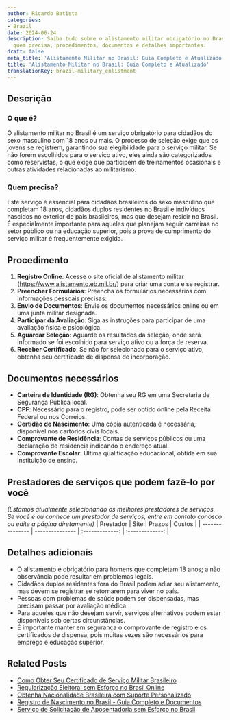 ```yaml
---
author: Ricardo Batista
categories:
- Brazil
date: 2024-06-24
description: Saiba tudo sobre o alistamento militar obrigatório no Brasil, incluindo
  quem precisa, procedimentos, documentos e detalhes importantes.
draft: false
meta_title: 'Alistamento Militar no Brasil: Guia Completo e Atualizado'
title: 'Alistamento Militar no Brasil: Guia Completo e Atualizado'
translationKey: brazil-military_enlistment
---
```



## Descrição
### O que é?
O alistamento militar no Brasil é um serviço obrigatório para cidadãos do sexo masculino com 18 anos ou mais. O processo de seleção exige que os jovens se registrem, garantindo sua elegibilidade para o serviço militar. Se não forem escolhidos para o serviço ativo, eles ainda são categorizados como reservistas, o que exige que participem de treinamentos ocasionais e outras atividades relacionadas ao militarismo.

### Quem precisa?
Este serviço é essencial para cidadãos brasileiros do sexo masculino que completam 18 anos, cidadãos duplos residentes no Brasil e indivíduos nascidos no exterior de pais brasileiros, mas que desejam residir no Brasil. É especialmente importante para aqueles que planejam seguir carreiras no setor público ou na educação superior, pois a prova de cumprimento do serviço militar é frequentemente exigida.

## Procedimento

1. **Registro Online**: Acesse o site oficial de alistamento militar (https://www.alistamento.eb.mil.br/) para criar uma conta e se registrar.
2. **Preencher Formulários**: Preencha os formulários necessários com informações pessoais precisas.
3. **Envio de Documentos**: Envie os documentos necessários online ou em uma junta militar designada.
4. **Participar da Avaliação**: Siga as instruções para participar de uma avaliação física e psicológica.
5. **Aguardar Seleção**: Aguarde os resultados da seleção, onde será informado se foi escolhido para serviço ativo ou a força de reserva.
6. **Receber Certificado**: Se não for selecionado para o serviço ativo, obtenha seu certificado de dispensa de incorporação.

## Documentos necessários

- **Carteira de Identidade (RG)**: Obtenha seu RG em uma Secretaria de Segurança Pública local.
- **CPF**: Necessário para o registro, pode ser obtido online pela Receita Federal ou nos Correios.
- **Certidão de Nascimento**: Uma cópia autenticada é necessária, disponível nos cartórios civis locais.
- **Comprovante de Residência**: Contas de serviços públicos ou uma declaração de residência indicando o endereço atual.
- **Comprovante Escolar**: Última qualificação educacional, obtida em sua instituição de ensino.

## Prestadores de serviços que podem fazê-lo por você
_(Estamos atualmente selecionando os melhores prestadores de serviços. Se você é ou conhece um prestador de serviços, entre em contato conosco ou edite a página diretamente)_
| Prestador       |     Site     |     Prazos    |       Custos      |
| --------------- | --------------- |  :-------------: | :-------------: |

## Detalhes adicionais

- O alistamento é obrigatório para homens que completam 18 anos; a não observância pode resultar em problemas legais.
- Cidadãos duplos residentes fora do Brasil podem adiar seu alistamento, mas devem se registrar se retornarem para viver no país.
- Pessoas com problemas de saúde podem ser dispensadas, mas precisam passar por avaliação médica.
- Para aqueles que não desejam servir, serviços alternativos podem estar disponíveis sob certas circunstâncias.
- É importante manter em segurança o comprovante de registro e os certificados de dispensa, pois muitas vezes são necessários para emprego e educação superior.
## Related Posts

- [Como Obter Seu Certificado de Serviço Militar Brasileiro](https://tramitit.com/pt/guides/brazil/certificado_de_reservista/)
- [Regularização Eleitoral sem Esforço no Brasil Online](https://tramitit.com/pt/guides/brazil/regularização_eleitoral/)
- [Obtenha Nacionalidade Brasileira com Suporte Personalizado](https://tramitit.com/pt/guides/brazil/solicitação_de_nacionalidade/)
- [Registro de Nascimento no Brasil - Guia Completo e Documentos](https://tramitit.com/pt/guides/brazil/registro_de_nascimento/)
- [Serviço de Solicitação de Aposentadoria sem Esforço no Brasil](https://tramitit.com/pt/guides/brazil/solicitação_de_aposentadoria/)